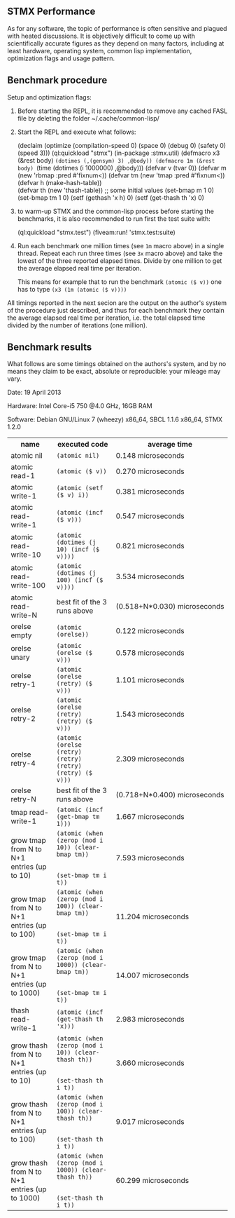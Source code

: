 STMX Performance
----------------

As for any software, the topic of performance is often sensitive and
plagued with heated discussions. It is objectively difficult to come up with
scientifically accurate figures as they depend on many factors, including at least
hardware, operating system, common lisp implementation, optimization flags and usage pattern.


Benchmark procedure
-------------------

Setup and optimization flags:

1. Before starting the REPL, it is recommended to remove any cached FASL file
   by deleting the folder ~/.cache/common-lisp/<your-CL-implementation>

2. Start the REPL and execute what follows:

    (declaim (optimize (compilation-speed 0) (space 0) (debug 0) (safety 0) (speed 3)))
    (ql:quickload "stmx")
    (in-package :stmx.util)
    (defmacro x3 (&rest body)
      `(dotimes (,(gensym) 3)
         ,@body))
    (defmacro 1m (&rest body)
      `(time (dotimes (i 1000000)
         ,@body)))
    (defvar v (tvar 0))
    (defvar m  (new 'rbmap :pred #'fixnum<)) 
    (defvar tm (new 'tmap  :pred #'fixnum<)) 
    (defvar h  (make-hash-table))  
    (defvar th (new 'thash-table)) 
    ;; some initial values
    (set-bmap m 1 0)
    (set-bmap tm 1 0)
    (setf (gethash   'x h)  0)
    (setf (get-thash th 'x) 0)

3. to warm-up STMX and the common-lisp process before starting the benchmarks,
   it is also recommended to run first the test suite with:

    (ql:quickload "stmx.test")
    (fiveam:run! 'stmx.test:suite)

4. Run each benchmark one million times (see `1m` macro above) in a single
   thread. Repeat each run three times (see `3x` macro above) and take the lowest
   of the three reported elapsed times. Divide by one million to get the average
   elapsed real time per iteration.

   This means for example that to run the benchmark `(atomic ($ v))` one has to type
   `(x3 (1m (atomic ($ v))))`

All timings reported in the next secion are the output on the author's system
of the procedure just described, and thus for each benchmark they contain
the average elapsed real time per iteration,
i.e. the total elapsed time divided by the number of iterations (one million).


Benchmark results
-----------------

What follows are some timings obtained on the authors's system, and by no means they
claim to be exact, absolute or reproducible: your mileage may vary.

Date: 19 April 2013

Hardware: Intel Core-i5 750 @4.0 GHz, 16GB RAM

Software: Debian GNU/Linux 7 (wheezy) x86_64, SBCL 1.1.6 x86_64, STMX 1.2.0


<table>
 <tr><th><b>name</b>      </th>
     <th><b>executed code</b></th>
     <th><b>average time</b></th></tr>

 <tr><td>atomic nil       </td><td><code>(atomic nil)</code>                </td><td>0.148&nbsp;microseconds</td></tr>
 <tr><td>atomic read-1    </td><td><code>(atomic ($ v))</code>              </td><td>0.270&nbsp;microseconds</td></tr>
 <tr><td>atomic write-1   </td><td><code>(atomic (setf ($ v) i))</code>     </td><td>0.381&nbsp;microseconds</td></tr>
 <tr><td>atomic read-write-1</td><td><code>(atomic (incf ($ v)))</code>     </td><td>0.547&nbsp;microseconds</td></tr>

 <tr><td>atomic read-write-10</td>
     <td><code>(atomic (dotimes (j 10) (incf ($ v))))</code></td>
     <td>0.821&nbsp;microseconds</td></tr>

 <tr><td>atomic read-write-100</td>
     <td><code>(atomic (dotimes (j 100) (incf ($ v))))</code></td>
     <td>3.534&nbsp;microseconds</td></tr>

 <tr><td>atomic read-write-N</td><td>best fit of the 3 runs above</td><td>(0.518+N*0.030)&nbsp;microseconds</td></tr>

 <tr><td>orelse empty     </td><td><code>(atomic (orelse))</code>           </td><td>0.122&nbsp;microseconds</td></tr>
 <tr><td>orelse unary     </td><td><code>(atomic (orelse ($ v)))</code>     </td><td>0.578&nbsp;microseconds</td></tr>
 <tr><td>orelse retry-1   </td><td><code>(atomic (orelse (retry) ($ v)))</code> </td><td>1.101&nbsp;microseconds</td></tr>
 <tr><td>orelse retry-2   </td><td><code>(atomic (orelse (retry) (retry) ($ v)))</code> </td><td>1.543&nbsp;microseconds</td></tr>
 <tr><td>orelse retry-4   </td><td><code>(atomic (orelse (retry) (retry) (retry) (retry) ($ v)))</code></td><td>2.309&nbsp;microseconds</td></tr>

 <tr><td>orelse retry-N   </td><td>best fit of the 3 runs above</td><td>(0.718+N*0.400)&nbsp;microseconds</td></tr>

 <tr><td>tmap read-write-1</td>
     <td><code>(atomic (incf (get-bmap tm 1)))</code></td>
     <td>1.667&nbsp;microseconds</td></tr>

 <tr><td>grow tmap from N to N+1 entries (up to 10)</td>
     <td><code>(atomic (when (zerop (mod i   10)) (clear-bmap tm))<br>
              (set-bmap tm i t))</code></td>
     <td>7.593&nbsp;microseconds</td></tr>

 <tr><td>grow tmap from N to N+1 entries (up to 100)</td>
     <td><code>(atomic (when (zerop (mod i  100)) (clear-bmap tm))<br>
              (set-bmap tm i t))</code></td>
     <td>11.204&nbsp;microseconds</td></tr>

 <tr><td>grow tmap from N to N+1 entries (up to 1000)</td>
     <td><code>(atomic (when (zerop (mod i 1000)) (clear-bmap tm))<br>
              (set-bmap tm i t))</code></td>
     <td>14.007&nbsp;microseconds</td></tr>

 <tr><td>thash read-write-1</td>
     <td><code>(atomic (incf (get-thash th 'x)))</code></td>
     <td>2.983&nbsp;microseconds</td></tr>

 <tr><td>grow thash from N to N+1 entries (up to 10)</td>
     <td><code>(atomic (when (zerop (mod i   10)) (clear-thash th))<br>
              (set-thash th i t))</code></td>
     <td>3.660&nbsp;microseconds</td></tr>

 <tr><td>grow thash from N to N+1 entries (up to 100)</td>
     <td><code>(atomic (when (zerop (mod i  100)) (clear-thash th))<br>
              (set-thash th i t))</code></td>
     <td>9.017&nbsp;microseconds</td></tr>

 <tr><td>grow thash from N to N+1 entries (up to 1000)</td>
     <td><code>(atomic (when (zerop (mod i  1000)) (clear-thash th))<br>
              (set-thash th i t))</code></td>
     <td>60.299&nbsp;microseconds</td></tr>

</table>
